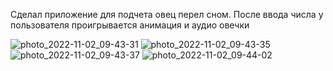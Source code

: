 Сделал приложение для подчета овец перел сном. После ввода числа у пользователя проигрывается анимация и аудио овечки

![photo_2022-11-02_09-43-31](https://user-images.githubusercontent.com/82571138/199418967-0b110f07-a164-45aa-95e3-fc79f8670f20.jpg)
![photo_2022-11-02_09-43-35](https://user-images.githubusercontent.com/82571138/199418961-3dbbee38-c8cb-4e0b-9dfd-94daed3117c1.jpg)
![photo_2022-11-02_09-43-37](https://user-images.githubusercontent.com/82571138/199418963-025fb996-4c2a-4f08-8ac4-faf7ec8aef51.jpg)
![photo_2022-11-02_09-44-02](https://user-images.githubusercontent.com/82571138/199418966-f248b83c-a04c-48cb-b050-9257a78815cd.jpg)

